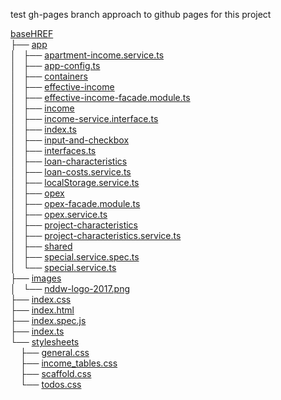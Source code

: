 test gh-pages branch approach to github pages for this project

<div id='tree'>
  <a href="baseHREF">baseHREF</a><br>
  ├── <a href="baseHREF/app/">app</a><br>
  │   ├── <a href="baseHREF/app/apartment-income.service.ts">apartment-income.service.ts</a><br>
  │   ├── <a href="baseHREF/app/app-config.ts">app-config.ts</a><br>
  │   ├── <a href="baseHREF/app/containers/">containers</a><br>
  │   ├── <a href="baseHREF/app/effective-income/">effective-income</a><br>
  │   ├── <a href="baseHREF/app/effective-income-facade.module.ts">effective-income-facade.module.ts</a><br>
  │   ├── <a href="baseHREF/app/income/">income</a><br>
  │   ├── <a href="baseHREF/app/income-service.interface.ts">income-service.interface.ts</a><br>
  │   ├── <a href="baseHREF/app/index.ts">index.ts</a><br>
  │   ├── <a href="baseHREF/app/input-and-checkbox/">input-and-checkbox</a><br>
  │   ├── <a href="baseHREF/app/interfaces.ts">interfaces.ts</a><br>
  │   ├── <a href="baseHREF/app/loan-characteristics/">loan-characteristics</a><br>
  │   ├── <a href="baseHREF/app/loan-costs.service.ts">loan-costs.service.ts</a><br>
  │   ├── <a href="baseHREF/app/localStorage.service.ts">localStorage.service.ts</a><br>
  │   ├── <a href="baseHREF/app/opex/">opex</a><br>
  │   ├── <a href="baseHREF/app/opex-facade.module.ts">opex-facade.module.ts</a><br>
  │   ├── <a href="baseHREF/app/opex.service.ts">opex.service.ts</a><br>
  │   ├── <a href="baseHREF/app/project-characteristics/">project-characteristics</a><br>
  │   ├── <a href="baseHREF/app/project-characteristics.service.ts">project-characteristics.service.ts</a><br>
  │   ├── <a href="baseHREF/app/shared/">shared</a><br>
  │   ├── <a href="baseHREF/app/special.service.spec.ts">special.service.spec.ts</a><br>
  │   └── <a href="baseHREF/app/special.service.ts">special.service.ts</a><br>
  ├── <a href="baseHREF/images/">images</a><br>
  │   └── <a href="baseHREF/images/nddw-logo-2017.png">nddw-logo-2017.png</a><br>
  ├── <a href="baseHREF/index.css">index.css</a><br>
  ├── <a href="baseHREF/index.html">index.html</a><br>
  ├── <a href="baseHREF/index.spec.js">index.spec.js</a><br>
  ├── <a href="baseHREF/index.ts">index.ts</a><br>
  └── <a href="baseHREF/stylesheets/">stylesheets</a><br>
  &nbsp;&nbsp;&nbsp; ├── <a href="baseHREF/stylesheets/general.css">general.css</a><br>
  &nbsp;&nbsp;&nbsp; ├── <a href="baseHREF/stylesheets/income_tables.css">income_tables.css</a><br>
  &nbsp;&nbsp;&nbsp; ├── <a href="baseHREF/stylesheets/scaffold.css">scaffold.css</a><br>
  &nbsp;&nbsp;&nbsp; └── <a href="baseHREF/stylesheets/todos.css">todos.css</a><br>
</div>
